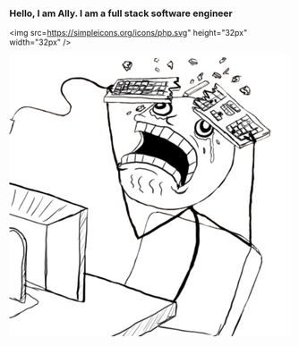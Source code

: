 ### Hello, I am Ally. I am a full stack software engineer

<img src=https://simpleicons.org/icons/php.svg" height="32px" width="32px" />

![mascot](https://raw.githubusercontent.com/alistaircol/alistaircol/master/assets/img/ally.png)


[website]: https://ac93.uk
[stackoverflow]: https://stackoverflow.com/users/5873008/alistaircol
[linkedin]: https://linkedin.com/in/alistaircol